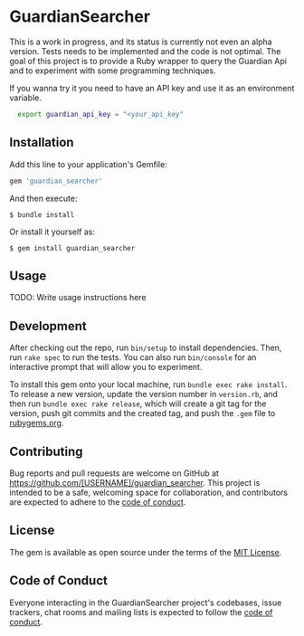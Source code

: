 # GuardianSearcher

This is a work in progress, and its status is currently not even an alpha version. Tests needs to be implemented and the code is not optimal.
The goal of this project is to provide a Ruby wrapper to query the Guardian Api and to experiment with some programming techniques.

If you wanna try it you need to have an API key and use it as an environment variable.

```bash
  export guardian_api_key = "<your_api_key"
```
## Installation

Add this line to your application's Gemfile:

```ruby
gem 'guardian_searcher'
```

And then execute:

    $ bundle install

Or install it yourself as:

    $ gem install guardian_searcher

## Usage

TODO: Write usage instructions here

## Development

After checking out the repo, run `bin/setup` to install dependencies. Then, run `rake spec` to run the tests. You can also run `bin/console` for an interactive prompt that will allow you to experiment.

To install this gem onto your local machine, run `bundle exec rake install`. To release a new version, update the version number in `version.rb`, and then run `bundle exec rake release`, which will create a git tag for the version, push git commits and the created tag, and push the `.gem` file to [rubygems.org](https://rubygems.org).

## Contributing

Bug reports and pull requests are welcome on GitHub at https://github.com/[USERNAME]/guardian_searcher. This project is intended to be a safe, welcoming space for collaboration, and contributors are expected to adhere to the [code of conduct](https://github.com/[USERNAME]/guardian_searcher/blob/master/CODE_OF_CONDUCT.md).

## License

The gem is available as open source under the terms of the [MIT License](https://opensource.org/licenses/MIT).

## Code of Conduct

Everyone interacting in the GuardianSearcher project's codebases, issue trackers, chat rooms and mailing lists is expected to follow the [code of conduct](https://github.com/[USERNAME]/guardian_searcher/blob/master/CODE_OF_CONDUCT.md).

